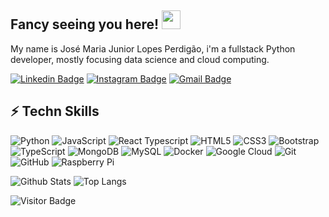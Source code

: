 ## Fancy seeing you here! <img src="https://raw.githubusercontent.com/aemmadi/aemmadi/master/wave.gif" width="30">

My name is José Maria Junior Lopes Perdigão, i'm a fullstack Python developer, mostly focusing data science and cloud computing.

[![Linkedin Badge](https://img.shields.io/badge/-JoseJuniorTK-blue?style=flat-square&logo=Linkedin&logoColor=white&link=https://www.linkedin.com/in/josejuniortk/)](https://www.linkedin.com/in/josejuniortk/)
[![Instagram Badge](https://img.shields.io/badge/-JoseJuniorTK-purple?style=flat-square&logo=instagram&logoColor=white&link=https://www.instagram.com/josejp.tk/)](https://www.instagram.com/josejp.tk/)
[![Gmail Badge](https://img.shields.io/badge/-josemjuniortk@gmail.com-c14438?style=flat-square&logo=Gmail&logoColor=white&link=mailto:josemjuniortk@gmail.com)](mailto:josemjuniortk@gmail.com)

## ⚡ Techn Skills

![Python](https://img.shields.io/badge/-Python-black?style=flat-square&logo=Python)
![JavaScript](https://img.shields.io/badge/-JavaScript-black?style=flat-square&logo=javascript)
![React Typescript](https://img.shields.io/badge/-React-black?style=flat-square&logo=react)
![HTML5](https://img.shields.io/badge/-HTML5-E34F26?style=flat-square&logo=html5&logoColor=white)
![CSS3](https://img.shields.io/badge/-CSS3-1572B6?style=flat-square&logo=css3)
![Bootstrap](https://img.shields.io/badge/-Bootstrap-563D7C?style=flat-square&logo=bootstrap)
![TypeScript](https://img.shields.io/badge/-TypeScript-007ACC?style=flat-square&logo=typescript)
![MongoDB](https://img.shields.io/badge/-MongoDB-black?style=flat-square&logo=mongodb)
![MySQL](https://img.shields.io/badge/-MySQL-black?style=flat-square&logo=mysql)
![Docker](https://img.shields.io/badge/-Docker-black?style=flat-square&logo=docker)
![Google Cloud](https://img.shields.io/badge/Google%20Cloud-black?style=flat-square&logo=google-cloud)
![Git](https://img.shields.io/badge/-Git-black?style=flat-square&logo=git)
![GitHub](https://img.shields.io/badge/-GitHub-181717?style=flat-square&logo=github)
![Raspberry Pi](https://img.shields.io/badge/-Raspberry%20Pi-C51A4A?style=flat-square&logo=Raspberry-Pi)

![Github Stats](https://github-readme-stats.vercel.app/api?username=JoseJuniorTK&count_private=true&show_icons=true&include_all_commits=true)
![Top Langs](https://github-readme-stats.vercel.app/api/top-langs/?username=JoseJuniorTK&hide=TeX&layout=compact)

![Visitor Badge](https://visitor-badge.laobi.icu/badge?page_id=JoseJuniorTK)
